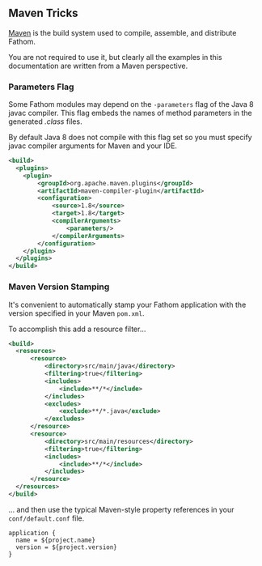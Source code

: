 ## Maven Tricks

[Maven] is the build system used to compile, assemble, and distribute Fathom.

You are not required to use it, but clearly all the examples in this documentation are written from a Maven perspective.

### Parameters Flag

Some Fathom modules may depend on the `-parameters` flag of the Java 8 javac compiler.  This flag embeds the names of method parameters in the generated *.class* files.

By default Java 8 does not compile with this flag set so you must specify javac compiler arguments for Maven and your IDE.

```xml
<build>
  <plugins>
    <plugin>
        <groupId>org.apache.maven.plugins</groupId>
        <artifactId>maven-compiler-plugin</artifactId>
        <configuration>
            <source>1.8</source>
            <target>1.8</target>
            <compilerArguments>
                <parameters/>
            </compilerArguments>
        </configuration>
    </plugin>
  </plugins>
</build>
```

### Maven Version Stamping

It's convenient to automatically stamp your Fathom application with the version specified in your Maven `pom.xml`.

To accomplish this add a resource filter...

```xml
<build>
  <resources>
      <resource>
          <directory>src/main/java</directory>
          <filtering>true</filtering>
          <includes>
              <include>**/*</include>
          </includes>
          <excludes>
              <exclude>**/*.java</exclude>
          </excludes>
      </resource>
      <resource>
          <directory>src/main/resources</directory>
          <filtering>true</filtering>
          <includes>
              <include>**/*</include>
          </includes>
      </resource>
  </resources>
</build>
```

... and then use the typical Maven-style property references in your `conf/default.conf` file.

```hocon
application {
  name = ${project.name}
  version = ${project.version}
}
```

[Maven]: http://maven.apache.org
